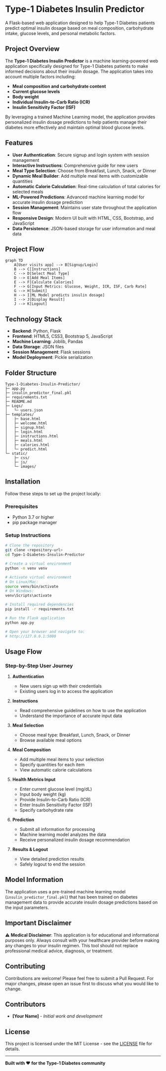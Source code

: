 # Type-1 Diabetes Insulin Predictor

A Flask-based web application designed to help Type-1 Diabetes patients predict optimal insulin dosage based on meal composition, carbohydrate intake, glucose levels, and personal metabolic factors.

## Project Overview

The **Type-1 Diabetes Insulin Predictor** is a machine learning-powered web application specifically designed for Type-1 Diabetes patients to make informed decisions about their insulin dosage. The application takes into account multiple factors including:

- **Meal composition and carbohydrate content**
- **Current glucose levels**
- **Body weight**
- **Individual Insulin-to-Carb Ratio (ICR)**
- **Insulin Sensitivity Factor (ISF)**

By leveraging a trained Machine Learning model, the application provides personalized insulin dosage predictions to help patients manage their diabetes more effectively and maintain optimal blood glucose levels.

## Features

- **User Authentication**: Secure signup and login system with session management
- **Interactive Instructions**: Comprehensive guide for new users
- **Meal Type Selection**: Choose from Breakfast, Lunch, Snack, or Dinner
- **Dynamic Meal Builder**: Add multiple meal items with customizable quantities
- **Automatic Calorie Calculation**: Real-time calculation of total calories for selected meals
- **ML-Powered Predictions**: Advanced machine learning model for accurate insulin dosage prediction
- **Session Management**: Maintains user state throughout the application flow
- **Responsive Design**: Modern UI built with HTML, CSS, Bootstrap, and JavaScript
- **Data Persistence**: JSON-based storage for user information and meal data

## Project Flow

```mermaid
graph TD
    A[User visits app] --> B[Signup/Login]
    B --> C[Instructions]
    C --> D[Select Meal Type]
    D --> E[Add Meal Items]
    E --> F[Calculate Calories]
    F --> G[Input Metrics: Glucose, Weight, ICR, ISF, Carb Rate]
    G --> H[Submit]
    H --> I[ML Model predicts insulin dosage]
    I --> J[Display Result]
    J --> K[Logout]
```

## Technology Stack

- **Backend**: Python, Flask
- **Frontend**: HTML5, CSS3, Bootstrap 5, JavaScript
- **Machine Learning**: Joblib, Pandas
- **Data Storage**: JSON files
- **Session Management**: Flask sessions
- **Model Deployment**: Pickle serialization

## Folder Structure

```
Type-1-Diabetes-Insulin-Predictor/
├─ app.py
├─ insulin_predictor_final.pkl
├─ requirements.txt
├─ README.md
├─ Logs/
│   └─ users.json
├─ templates/
│   ├─ base.html
│   ├─ welcome.html
│   ├─ signup.html
│   ├─ login.html
│   ├─ instructions.html
│   ├─ meals.html
│   ├─ calories.html
│   └─ predict.html
└─ static/
    ├─ css/
    ├─ js/
    └─ images/
```

## Installation

Follow these steps to set up the project locally:

### Prerequisites
- Python 3.7 or higher
- pip package manager

### Setup Instructions

```bash
# Clone the repository
git clone <repository-url>
cd Type-1-Diabetes-Insulin-Predictor

# Create a virtual environment
python -m venv venv

# Activate virtual environment
# On Linux/Mac:
source venv/bin/activate
# On Windows:
venv\Scripts\activate

# Install required dependencies
pip install -r requirements.txt

# Run the Flask application
python app.py

# Open your browser and navigate to:
# http://127.0.0.1:5000
```

## Usage Flow

### Step-by-Step User Journey

1. **Authentication**
   - New users sign up with their credentials
   - Existing users log in to access the application

2. **Instructions**
   - Read comprehensive guidelines on how to use the application
   - Understand the importance of accurate input data

3. **Meal Selection**
   - Choose meal type: Breakfast, Lunch, Snack, or Dinner
   - Browse available meal options

4. **Meal Composition**
   - Add multiple meal items to your selection
   - Specify quantities for each item
   - View automatic calorie calculations

5. **Health Metrics Input**
   - Enter current glucose level (mg/dL)
   - Input body weight (kg)
   - Provide Insulin-to-Carb Ratio (ICR)
   - Enter Insulin Sensitivity Factor (ISF)
   - Specify carbohydrate rate

6. **Prediction**
   - Submit all information for processing
   - Machine learning model analyzes the data
   - Receive personalized insulin dosage recommendation

7. **Results & Logout**
   - View detailed prediction results
   - Safely logout to end the session

## Model Information

The application uses a pre-trained machine learning model (`insulin_predictor_final.pkl`) that has been trained on diabetes management data to provide accurate insulin dosage predictions based on the input parameters.

## Important Disclaimer

⚠️ **Medical Disclaimer**: This application is for educational and informational purposes only. Always consult with your healthcare provider before making any changes to your insulin regimen. This tool should not replace professional medical advice, diagnosis, or treatment.

## Contributing

Contributions are welcome! Please feel free to submit a Pull Request. For major changes, please open an issue first to discuss what you would like to change.

## Contributors

- **[Your Name]** - *Initial work and development*

## License

This project is licensed under the MIT License - see the [LICENSE](LICENSE) file for details.

---

**Built with ❤️ for the Type-1 Diabetes community**